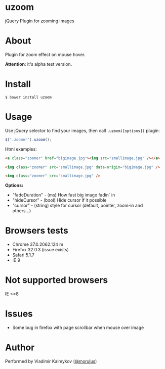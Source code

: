 uzoom
======

jQuery Plugin for zooming images

# About

Plugin for zoom effect on mouse hover.

__Attention__: it's alpha test version.

# Install
```npm
$ bower install uzoom
```

# Usage
Use jQuery selector to find your images, then call `.uzoom([options])` plugin:
```javascript
$(".zoomer").uzoom();
```

Html examples:
```html
<a class="zoomer" href="bigimage.jpg"><img src="smallimage.jpg" /></a>
```
```html
<img class="zoomer" src="smallimage.jpg" data-origin="bigimage.jpg" />
```

```html
<img class="zoomer" src="smallimage.jpg" />
```

__Options:__
- "fadeDuration" - (ms) How fast big image fadin` in
- "hideCursor" - (bool) Hide cursor if it possible
- "cursor" - (string) style for cursor (default, pointer, zoom-in and others...)

# Browsers tests
- Chrome 37.0.2062.124 m
- Firefox 32.0.3 (issue exists)
- Safari 5.1.7
- IE 9

# Not supported browsers
IE <=8

# Issues
- Some bug in firefox with page scrollbar when mouse over image

# Author
Performed by Vladimir Kalmykov ([@morulus](https://github.com/morulus))
